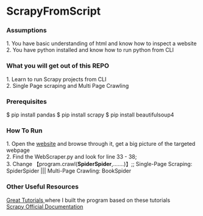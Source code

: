 # ScrapyFromScript
<h3>Assumptions</h3>
1. You have basic understanding of html and know how to inspect a website <br>
2. You have python installed and know how to run python from CLI

<h3>What you will get out of this REPO</h3>
1. Learn to run Scrapy projects from CLI <br>
2. Single Page scraping and Multi Page Crawling 

<h3>Prerequisites</h3>
$ pip install pandas
$ pip install scrapy
$ pip install beautifulsoup4

<h3>How To Run</h3>
1. Open the <a href="http://books.toscrape.com/">website</a> and browse through it, get a big picture of the targeted webpage <br>
2. Find the WebScraper.py and look for line 33 - 38; <br>
3. Change 【program.crawl(<strong>SpiderSpider</strong>,.......)】;; Single-Page Scraping: SpiderSpider ||| Multi-Page Crawling: BookSpider <br>


<h3> Other Useful Resources </h3>
<a href = 'https://letslearnabout.net/tutorial/scrapy-tutorial/python-scrapy-tutorial-for-beginners-01-creating-your-first-spider/'> 
  Great Tutorials </a> where I built the program based on these tutorials <br>
<a href = 'https://docs.scrapy.org/en/latest/index.html'> Scrapy Official Documentation </a>
